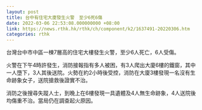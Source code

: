 ```yaml
---
layout: post
title: 台中有住宅大廈發生火警　至少6死6傷
date: 2022-03-06 22:53:08.000000000 +08:00
link: https://news.rthk.hk/rthk/ch/component/k2/1637491-20220306.htm
categories: rthk
---
```


台灣台中市中區一楝7層高的住宅大樓發生火警，至少6人死亡，6人受傷。

火警在下午4時許發生，消防接報指有多人被困，有3人爬出大廈6樓的鐵窗，其中一人墮下，3人其後送院。火勢在約2小時後受控，消防在大廈3樓發現一名沒有生命跡象女子，送院搶救後證實不治。

消防之後搜尋失蹤人士，到晚上在6樓發現一具遺體及4人無生命跡象，4人送院後均傷重不治。當局仍在調查起火原因。
